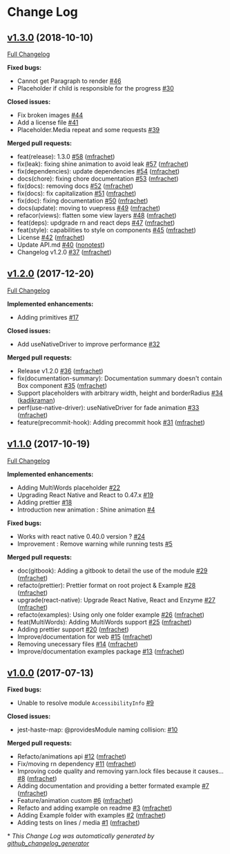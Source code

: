 # Change Log

## [v1.3.0](https://github.com/mfrachet/rn-placeholder/tree/v1.3.0) (2018-10-10)
[Full Changelog](https://github.com/mfrachet/rn-placeholder/compare/v1.2.0...v1.3.0)

**Fixed bugs:**

- Cannot get Paragraph to render [\#46](https://github.com/mfrachet/rn-placeholder/issues/46)
- Placeholder if child is responsible for the progress [\#30](https://github.com/mfrachet/rn-placeholder/issues/30)

**Closed issues:**

- Fix broken images [\#44](https://github.com/mfrachet/rn-placeholder/issues/44)
- Add a license file [\#41](https://github.com/mfrachet/rn-placeholder/issues/41)
- Placeholder.Media repeat and some requests [\#39](https://github.com/mfrachet/rn-placeholder/issues/39)

**Merged pull requests:**

- feat\(release\): 1.3.0 [\#58](https://github.com/mfrachet/rn-placeholder/pull/58) ([mfrachet](https://github.com/mfrachet))
- fix\(leak\): fixing shine animation to avoid leak [\#57](https://github.com/mfrachet/rn-placeholder/pull/57) ([mfrachet](https://github.com/mfrachet))
- fix\(dependencies\): update dependencies [\#54](https://github.com/mfrachet/rn-placeholder/pull/54) ([mfrachet](https://github.com/mfrachet))
- docs\(chore\): fixing chore documentation [\#53](https://github.com/mfrachet/rn-placeholder/pull/53) ([mfrachet](https://github.com/mfrachet))
- fix\(docs\): removing docs [\#52](https://github.com/mfrachet/rn-placeholder/pull/52) ([mfrachet](https://github.com/mfrachet))
- fix\(docs\): fix capitalization [\#51](https://github.com/mfrachet/rn-placeholder/pull/51) ([mfrachet](https://github.com/mfrachet))
- fix\(doc\): fixing documentation [\#50](https://github.com/mfrachet/rn-placeholder/pull/50) ([mfrachet](https://github.com/mfrachet))
- docs\(update\): moving to vuepress [\#49](https://github.com/mfrachet/rn-placeholder/pull/49) ([mfrachet](https://github.com/mfrachet))
- refacor\(views\): flatten some view layers [\#48](https://github.com/mfrachet/rn-placeholder/pull/48) ([mfrachet](https://github.com/mfrachet))
- feat\(deps\): updgrade rn and react deps [\#47](https://github.com/mfrachet/rn-placeholder/pull/47) ([mfrachet](https://github.com/mfrachet))
- feat\(style\): capabilities to style on components [\#45](https://github.com/mfrachet/rn-placeholder/pull/45) ([mfrachet](https://github.com/mfrachet))
- License [\#42](https://github.com/mfrachet/rn-placeholder/pull/42) ([mfrachet](https://github.com/mfrachet))
- Update API.md [\#40](https://github.com/mfrachet/rn-placeholder/pull/40) ([nonotest](https://github.com/nonotest))
- Changelog v1.2.0 [\#37](https://github.com/mfrachet/rn-placeholder/pull/37) ([mfrachet](https://github.com/mfrachet))

## [v1.2.0](https://github.com/mfrachet/rn-placeholder/tree/v1.2.0) (2017-12-20)
[Full Changelog](https://github.com/mfrachet/rn-placeholder/compare/v1.1.0...v1.2.0)

**Implemented enhancements:**

- Adding primitives [\#17](https://github.com/mfrachet/rn-placeholder/issues/17)

**Closed issues:**

- Add useNativeDriver to improve performance [\#32](https://github.com/mfrachet/rn-placeholder/issues/32)

**Merged pull requests:**

- Release v1.2.0 [\#36](https://github.com/mfrachet/rn-placeholder/pull/36) ([mfrachet](https://github.com/mfrachet))
- fix\(documentation-summary\): Documentation summary doesn't contain Box component [\#35](https://github.com/mfrachet/rn-placeholder/pull/35) ([mfrachet](https://github.com/mfrachet))
- Support placeholders with arbitrary width, height and borderRadius [\#34](https://github.com/mfrachet/rn-placeholder/pull/34) ([kadikraman](https://github.com/kadikraman))
- perf\(use-native-driver\): useNativeDriver for fade animation [\#33](https://github.com/mfrachet/rn-placeholder/pull/33) ([mfrachet](https://github.com/mfrachet))
- feature\(precommit-hook\): Adding precommit hook [\#31](https://github.com/mfrachet/rn-placeholder/pull/31) ([mfrachet](https://github.com/mfrachet))

## [v1.1.0](https://github.com/mfrachet/rn-placeholder/tree/v1.1.0) (2017-10-19)
[Full Changelog](https://github.com/mfrachet/rn-placeholder/compare/v1.0.0...v1.1.0)

**Implemented enhancements:**

- Adding MultiWords placeholder [\#22](https://github.com/mfrachet/rn-placeholder/issues/22)
- Upgrading React Native and React to 0.47.x [\#19](https://github.com/mfrachet/rn-placeholder/issues/19)
- Adding prettier [\#18](https://github.com/mfrachet/rn-placeholder/issues/18)
- Introduction new animation : Shine animation [\#4](https://github.com/mfrachet/rn-placeholder/issues/4)

**Fixed bugs:**

- Works with react native 0.40.0 version ? [\#24](https://github.com/mfrachet/rn-placeholder/issues/24)
- Improvement : Remove warning while running tests [\#5](https://github.com/mfrachet/rn-placeholder/issues/5)

**Merged pull requests:**

- doc\(gitbook\): Adding a gitbook to detail the use of the module  [\#29](https://github.com/mfrachet/rn-placeholder/pull/29) ([mfrachet](https://github.com/mfrachet))
- refacto\(prettier\): Prettier format on root project & Example [\#28](https://github.com/mfrachet/rn-placeholder/pull/28) ([mfrachet](https://github.com/mfrachet))
- upgrade\(react-native\): Upgrade React Native, React and Enzyme [\#27](https://github.com/mfrachet/rn-placeholder/pull/27) ([mfrachet](https://github.com/mfrachet))
- refacto\(examples\): Using only one folder example [\#26](https://github.com/mfrachet/rn-placeholder/pull/26) ([mfrachet](https://github.com/mfrachet))
- feat\(MultiWords\): Adding MultiWords support [\#25](https://github.com/mfrachet/rn-placeholder/pull/25) ([mfrachet](https://github.com/mfrachet))
- Adding prettier support [\#20](https://github.com/mfrachet/rn-placeholder/pull/20) ([mfrachet](https://github.com/mfrachet))
- Improve/documentation for web [\#15](https://github.com/mfrachet/rn-placeholder/pull/15) ([mfrachet](https://github.com/mfrachet))
- Removing unecessary files [\#14](https://github.com/mfrachet/rn-placeholder/pull/14) ([mfrachet](https://github.com/mfrachet))
- Improve/documentation examples package [\#13](https://github.com/mfrachet/rn-placeholder/pull/13) ([mfrachet](https://github.com/mfrachet))

## [v1.0.0](https://github.com/mfrachet/rn-placeholder/tree/v1.0.0) (2017-07-13)
**Fixed bugs:**

- Unable to resolve module `AccessibilityInfo` [\#9](https://github.com/mfrachet/rn-placeholder/issues/9)

**Closed issues:**

- jest-haste-map: @providesModule naming collision: [\#10](https://github.com/mfrachet/rn-placeholder/issues/10)

**Merged pull requests:**

- Refacto/animations api [\#12](https://github.com/mfrachet/rn-placeholder/pull/12) ([mfrachet](https://github.com/mfrachet))
- Fix/moving rn dependency [\#11](https://github.com/mfrachet/rn-placeholder/pull/11) ([mfrachet](https://github.com/mfrachet))
- Improving code quality and removing yarn.lock files because it causes… [\#8](https://github.com/mfrachet/rn-placeholder/pull/8) ([mfrachet](https://github.com/mfrachet))
- Adding documentation and providing a better formated example [\#7](https://github.com/mfrachet/rn-placeholder/pull/7) ([mfrachet](https://github.com/mfrachet))
- Feature/animation custom [\#6](https://github.com/mfrachet/rn-placeholder/pull/6) ([mfrachet](https://github.com/mfrachet))
- Refacto and adding example on readme [\#3](https://github.com/mfrachet/rn-placeholder/pull/3) ([mfrachet](https://github.com/mfrachet))
- Adding Example folder with examples [\#2](https://github.com/mfrachet/rn-placeholder/pull/2) ([mfrachet](https://github.com/mfrachet))
- Adding tests on lines / media [\#1](https://github.com/mfrachet/rn-placeholder/pull/1) ([mfrachet](https://github.com/mfrachet))



\* *This Change Log was automatically generated by [github_changelog_generator](https://github.com/skywinder/Github-Changelog-Generator)*